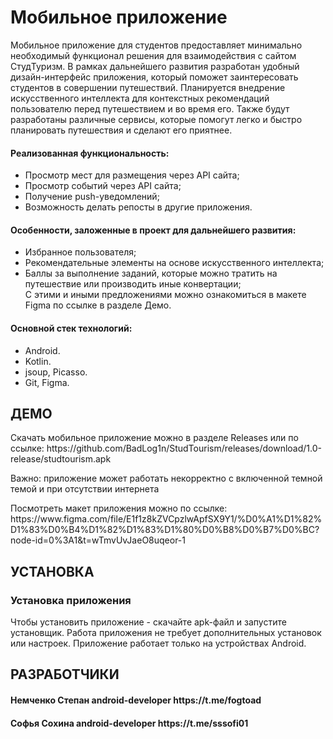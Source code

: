 # Мобильное приложение

<p>Мобильное приложение для студентов предоставляет минимально необходимый функционал решения для взаимодействия с сайтом СтудТуризм. В рамках дальнейшего развития разработан удобный дизайн-интерфейс приложения, который поможет заинтересовать студентов в совершении путешествий. Планируется внедрение искусственного интеллекта для контекстных рекомендаций пользователю перед путешествием и во время его. Также будут разработаны различные сервисы, которые помогут легко и быстро планировать путешествия и сделают его приятнее.</p>

<h4>Реализованная функциональность:</h4>
<ul>
    <li>Просмотр мест для размещения через API сайта;</li>
    <li>Просмотр событий через API сайта;</li>
    <li>Получение push-уведомлений;</li>
    <li>Возможность делать репосты в другие приложения.</li>
</ul> 
<h4>Особенности, заложенные в проект для дальнейшего развития:</h4>
<ul>
 <li>Избранное пользователя;</li>
 <li>Рекомендательные элементы на основе искусственного интеллекта;</li>
 <li>Баллы за выполнение заданий, которые можно тратить на путешествие или производить иные конвертации;</li> 
 </li>С этими и иными предложениями можно ознакомиться в макете Figma по ссылке в разделе Демо.</li> 
 </ul>
<h4>Основной стек технологий:</h4>
<ul>
  <li>Android.</li>
	<li>Kotlin.</li>
  <li>jsoup, Picasso.</li>
	<li>Git, Figma.</li>
  
 </ul>
 
ДЕМО
------------
<p>Скачать мобильное приложение можно в разделе Releases или по ссылке: https://github.com/BadLog1n/StudTourism/releases/download/1.0-release/studtourism.apk
<p>Важно: приложение может работать некорректно с включенной темной темой и при отсутствии интернета<p>
<p>Посмотреть макет приложения можно по ссылке: https://www.figma.com/file/E1f1z8kZVCpzlwApfSX9Y1/%D0%A1%D1%82%D1%83%D0%B4%D1%82%D1%83%D1%80%D0%B8%D0%B7%D0%BC?node-id=0%3A1&t=wTmvUvJaeO8uqeor-1</p>

УСТАНОВКА
------------
### Установка приложения

Чтобы установить приложение - скачайте apk-файл и запустите установщик. Работа приложения не требует дополнительных установок или настроек. Приложение работает только на устройствах Android.


РАЗРАБОТЧИКИ
------------
<h4>Немченко Степан android-developer https://t.me/fogtoad </h4>
<h4>Софья Сохина android-developer https://t.me/sssofi01 </h4>


